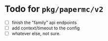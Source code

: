 # Todo for `pkg/papermc/v2`

- [ ] finish the "family" api endpoints
- [ ] add context/timeout to the config
- [ ] whatever else, not sure.